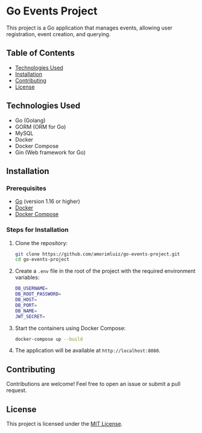 # Go Events Project

This project is a Go application that manages events, allowing user registration, event creation, and querying.

## Table of Contents

- [Technologies Used](#technologies-used)
- [Installation](#installation)
- [Contributing](#contributing)
- [License](#license)

## Technologies Used

- Go (Golang)
- GORM (ORM for Go)
- MySQL
- Docker
- Docker Compose
- Gin (Web framework for Go)

## Installation

### Prerequisites

- [Go](https://golang.org/dl/) (version 1.16 or higher)
- [Docker](https://www.docker.com/get-started)
- [Docker Compose](https://docs.docker.com/compose/)

### Steps for Installation

1. Clone the repository:

   ```bash
   git clone https://github.com/amorimluiz/go-events-project.git
   cd go-events-project
   ```

2. Create a `.env` file in the root of the project with the required environment variables:

   ```bash
   DB_USERNAME=
   DB_ROOT_PASSWORD=
   DB_HOST=
   DB_PORT=
   DB_NAME=
   JWT_SECRET=
   ```

3. Start the containers using Docker Compose:

   ```bash
   docker-compose up --build
   ```

4. The application will be available at `http://localhost:8080`.

## Contributing

Contributions are welcome! Feel free to open an issue or submit a pull request.

## License

This project is licensed under the [MIT License](LICENSE).
